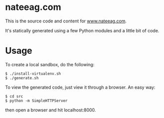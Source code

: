 nateeag.com
===========

This is the source code and content for www.nateeag.com.

It's statically generated using a few Python modules and a little bit of code.

Usage
=====

To create a local sandbox, do the following:

    $ ./install-virtualenv.sh
    $ ./generate.sh

To view the generated code, just view it through a browser. An easy way:

    $ cd src
    $ python -m SimpleHTTPServer

then open a browser and hit localhost:8000.

